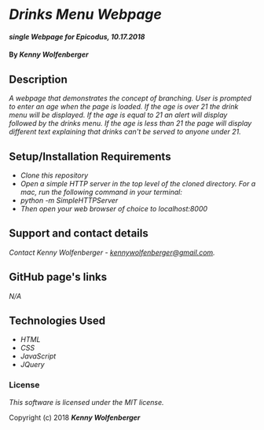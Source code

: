 # _Drinks Menu Webpage_

#### _single Webpage for Epicodus, 10.17.2018_

#### By _**Kenny Wolfenberger**_

## Description

_A webpage that demonstrates the concept of branching. User is prompted to enter an age when the page is loaded. If the age is over 21 the drink menu will be displayed. If the age is equal to 21 an alert will display followed by the drinks menu. If the age is less than 21 the page will display different text explaining that drinks can't be served to anyone under 21._

## Setup/Installation Requirements

* _Clone this repository_
* _Open a simple HTTP server in the top level of the cloned directory. For a mac, run the following command in your terminal:_   
* _python -m SimpleHTTPServer_
* _Then open your web browser of choice to localhost:8000_

## Support and contact details

_Contact Kenny Wolfenberger - kennywolfenberger@gmail.com._

## GitHub page's links

_N/A_

## Technologies Used

* _HTML_
* _CSS_
* _JavaScript_
* _JQuery_

### License

*This software is licensed under the MIT license.*

Copyright (c) 2018 **_Kenny Wolfenberger_**
